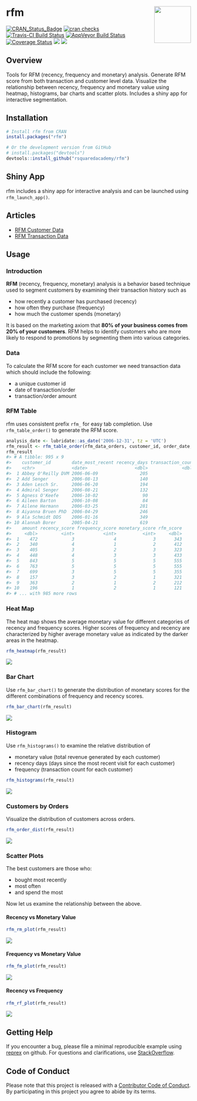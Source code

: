 
<!-- README.md is generated from README.Rmd. Please edit that file -->
rfm <img src="hex_rfm.png" height="100px" align="right" />
==========================================================

[![CRAN\_Status\_Badge](http://www.r-pkg.org/badges/version/rfm)](https://cran.r-project.org/package=rfm) [![cran checks](https://cranchecks.info/badges/summary/rfm)](https://cran.r-project.org/web/checks/check_results_rfm.html) [![Travis-CI Build Status](https://travis-ci.org/rsquaredacademy/rfm.svg?branch=master)](https://travis-ci.org/rsquaredacademy/rfm) [![AppVeyor Build Status](https://ci.appveyor.com/api/projects/status/github/rsquaredacademy/rfm?branch=master&svg=true)](https://ci.appveyor.com/project/rsquaredacademy/rfm) [![Coverage Status](https://img.shields.io/codecov/c/github/rsquaredacademy/rfm/master.svg)](https://codecov.io/github/rsquaredacademy/rfm?branch=master) [![](https://cranlogs.r-pkg.org/badges/grand-total/rfm)](https://cran.r-project.org/package=rfm) ![](https://img.shields.io/badge/lifecycle-maturing-blue.svg)

Overview
--------

Tools for RFM (recency, frequency and monetary) analysis. Generate RFM score from both transaction and customer level data. Visualize the relationship between recency, frequency and monetary value using heatmap, histograms, bar charts and scatter plots. Includes a shiny app for interactive segmentation.

Installation
------------

``` r
# Install rfm from CRAN
install.packages("rfm")

# Or the development version from GitHub
# install.packages("devtools")
devtools::install_github("rsquaredacademy/rfm")
```

Shiny App
---------

rfm includes a shiny app for interactive analysis and can be launched using `rfm_launch_app()`.

Articles
--------

-   [RFM Customer Data](https://rfm.rsquaredacademy.com/articles/rfm-customer-level-data.html)
-   [RFM Transaction Data](https://rfm.rsquaredacademy.com/articles/rfm-transaction-level-data.html)

Usage
-----

### Introduction

**RFM** (recency, frequency, monetary) analysis is a behavior based technique used to segment customers by examining their transaction history such as

-   how recently a customer has purchased (recency)
-   how often they purchase (frequency)
-   how much the customer spends (monetary)

It is based on the marketing axiom that **80% of your business comes from 20% of your customers**. RFM helps to identify customers who are more likely to respond to promotions by segmenting them into various categories.

### Data

To calculate the RFM score for each customer we need transaction data which should include the following:

-   a unique customer id
-   date of transaction/order
-   transaction/order amount

### RFM Table

rfm uses consistent prefix `rfm_` for easy tab completion. Use `rfm_table_order()` to generate the RFM score.

``` r
analysis_date <- lubridate::as_date('2006-12-31', tz = 'UTC')
rfm_result <- rfm_table_order(rfm_data_orders, customer_id, order_date, revenue, analysis_date)
rfm_result
#> # A tibble: 995 x 9
#>    customer_id        date_most_recent recency_days transaction_count
#>    <chr>              <date>                  <dbl>             <dbl>
#>  1 Abbey O'Reilly DVM 2006-06-09                205                 6
#>  2 Add Senger         2006-08-13                140                 3
#>  3 Aden Lesch Sr.     2006-06-20                194                 4
#>  4 Admiral Senger     2006-08-21                132                 5
#>  5 Agness O'Keefe     2006-10-02                 90                 9
#>  6 Aileen Barton      2006-10-08                 84                 9
#>  7 Ailene Hermann     2006-03-25                281                 8
#>  8 Aiyanna Bruen PhD  2006-04-29                246                 4
#>  9 Ala Schmidt DDS    2006-01-16                349                 3
#> 10 Alannah Borer      2005-04-21                619                 4
#>    amount recency_score frequency_score monetary_score rfm_score
#>     <dbl>         <int>           <int>          <int>     <dbl>
#>  1    472             3               4              3       343
#>  2    340             4               1              2       412
#>  3    405             3               2              3       323
#>  4    448             4               3              3       433
#>  5    843             5               5              5       555
#>  6    763             5               5              5       555
#>  7    699             3               5              5       355
#>  8    157             3               2              1       321
#>  9    363             2               1              2       212
#> 10    196             1               2              1       121
#> # ... with 985 more rows
```

### Heat Map

The heat map shows the average monetary value for different categories of recency and frequency scores. Higher scores of frequency and recency are characterized by higher average monetary value as indicated by the darker areas in the heatmap.

``` r
rfm_heatmap(rfm_result)
```

<img src="tools/README-heatmap-1.png" style="display: block; margin: auto;" />

### Bar Chart

Use `rfm_bar_chart()` to generate the distribution of monetary scores for the different combinations of frequency and recency scores.

``` r
rfm_bar_chart(rfm_result)
```

<img src="tools/README-barchart-1.png" style="display: block; margin: auto;" />

### Histogram

Use `rfm_histograms()` to examine the relative distribution of

-   monetary value (total revenue generated by each customer)
-   recency days (days since the most recent visit for each customer)
-   frequency (transaction count for each customer)

``` r
rfm_histograms(rfm_result)
```

<img src="tools/README-rfmhist-1.png" style="display: block; margin: auto;" />

### Customers by Orders

Visualize the distribution of customers across orders.

``` r
rfm_order_dist(rfm_result)
```

<img src="tools/README-rfmorders-1.png" style="display: block; margin: auto;" />

### Scatter Plots

The best customers are those who:

-   bought most recently
-   most often
-   and spend the most

Now let us examine the relationship between the above.

#### Recency vs Monetary Value

``` r
rfm_rm_plot(rfm_result)
```

<img src="tools/README-mr-1.png" style="display: block; margin: auto;" />

#### Frequency vs Monetary Value

``` r
rfm_fm_plot(rfm_result)
```

<img src="tools/README-fm-1.png" style="display: block; margin: auto;" />

#### Recency vs Frequency

``` r
rfm_rf_plot(rfm_result)
```

<img src="tools/README-fr-1.png" style="display: block; margin: auto;" />

Getting Help
------------

If you encounter a bug, please file a minimal reproducible example using [reprex](https://reprex.tidyverse.org/index.html) on github. For questions and clarifications, use [StackOverflow](https://stackoverflow.com/).

Code of Conduct
---------------

Please note that this project is released with a [Contributor Code of Conduct](CONDUCT.md). By participating in this project you agree to abide by its terms.
